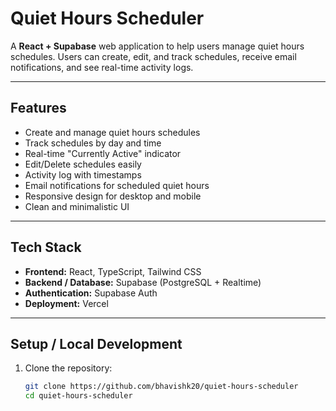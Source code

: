 # Quiet Hours Scheduler

A **React + Supabase** web application to help users manage quiet hours schedules. Users can create, edit, and track schedules, receive email notifications, and see real-time activity logs.

---

## **Features**

- Create and manage quiet hours schedules
- Track schedules by day and time
- Real-time "Currently Active" indicator
- Edit/Delete schedules easily
- Activity log with timestamps
- Email notifications for scheduled quiet hours
- Responsive design for desktop and mobile
- Clean and minimalistic UI

---

## **Tech Stack**

- **Frontend:** React, TypeScript, Tailwind CSS
- **Backend / Database:** Supabase (PostgreSQL + Realtime)
- **Authentication:** Supabase Auth
- **Deployment:** Vercel

---

## **Setup / Local Development**

1. Clone the repository:
   ```bash
   git clone https://github.com/bhavishk20/quiet-hours-scheduler
   cd quiet-hours-scheduler
